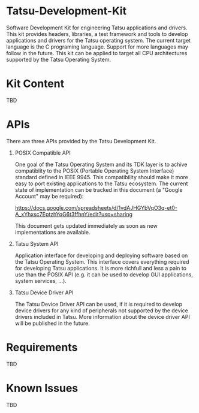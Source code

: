 # Tatsu-Development-Kit
Software Development Kit for engineering Tatsu applications and drivers. This kit provides
headers, libraries, a test framework and tools to develop applications and drivers for the Tatsu
operating system. The current target language is the C programing language. Support for more
languages may follow in the future. This kit can be applied to target all CPU architectures
supported by the Tatsu Operating System.

# Kit Content

TBD

# APIs

There are three APIs provided by the Tatsu Development Kit.

1. POSIX Compatible API

    One goal of the Tatsu Operating System and its TDK layer is to achive compatiblity to the
    POSIX (Portable Operating System Interface) standard defined in IEEE 9945. This compatibility
    should make it more easy to port existing applications to the Tatsu ecosystem. The current state
    of implementation can be tracked in this document (a "Google Account" may be required):

    https://docs.google.com/spreadsheets/d/1vdAJHGYbVqO3q-et0-A_xYhxsc7EptzhYqG6t3ffhnY/edit?usp=sharing

    This document gets updated immediately as soon as new implementations are available.

2. Tatsu System API

    Application interface for developing and deploying software based on the Tatsu Operating System.
    This interface covers everything required for developing Tatsu applications. It is more richfull
    and less a pain to use than the POSIX API (e.g. it can be used to develop GUI applications,
    system services, ...).

3. Tatsu Device Driver API

    The Tatsu Device Driver API can be used, if it is required to develop device drivers for any kind
    of peripherals not supported by the device drivers included in Tatsu. More information about
    the device driver API will be published in the future.

# Requirements

TBD

# Known Issues

TBD

